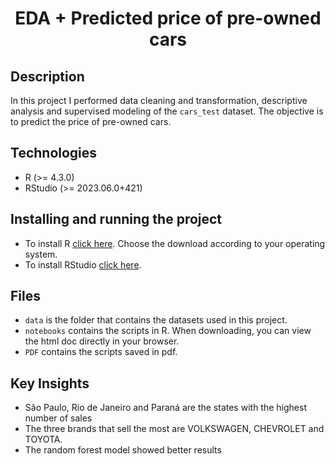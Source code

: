 <!-- badges: start -->

<h1 align="center">

EDA + Predicted price of pre-owned cars

</h1>

## Description

In this project I performed data cleaning and transformation, descriptive analysis and supervised modeling of the `cars_test` dataset. The objective is to predict the price of pre-owned cars.

## Technologies

-   R (\>= 4.3.0)
-   RStudio (\>= 2023.06.0+421)

## Installing and running the project

-  To install R [click here](https://cran.rstudio.com). Choose the download according to your operating system.
-  To install RStudio [click here](https://posit.co/download/rstudio-desktop/).

## Files

-  `data` is the folder that contains the datasets used in this project.
-  `notebooks` contains the scripts in R. When downloading, you can view the html doc directly in your browser.
-  `PDF` contains the scripts saved in pdf.

## Key Insights

- São Paulo, Rio de Janeiro and Paraná are the states with the highest number of sales
- The three brands that sell the most are VOLKSWAGEN, CHEVROLET and TOYOTA.
- The random forest model showed better results
<!-- badges: end -->

